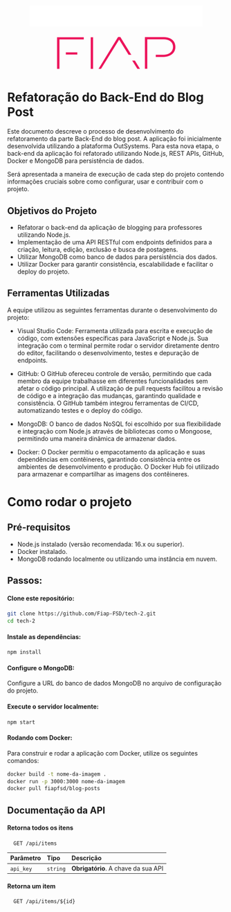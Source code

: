
<p align="center">
  <img src="https://github.com/Fiap-FSD/tech-2/blob/development/src/pos-tech.png" width="400" /></a>
</p>


<p align="center">
  <img src="https://github.com/Fiap-FSD/tech-2/blob/development/Fiap-logo.jpg" width="300" /></a>
</p>



# Refatoração do Back-End do Blog Post

Este documento descreve o processo de desenvolvimento do refatoramento da parte Back-End do blog post. A aplicação foi inicialmente desenvolvida utilizando a plataforma OutSystems. Para esta nova etapa, o back-end da aplicação foi refatorado utilizando Node.js, REST APIs, GitHub, Docker e MongoDB para persistência de dados.

Será apresentada a maneira de execução de cada step do projeto contendo informações cruciais sobre como configurar, usar e contribuir com o projeto.

## Objetivos do Projeto
* Refatorar o back-end da aplicação de blogging para professores utilizando Node.js.
* Implementação de uma API RESTful com endpoints definidos para a criação, leitura, edição, exclusão e busca de postagens.
* Utilizar MongoDB como banco de dados para persistência dos dados.
* Utilizar Docker para garantir consistência, escalabilidade e facilitar o deploy do projeto.


## Ferramentas Utilizadas
A equipe utilizou as seguintes ferramentas durante o desenvolvimento do projeto:

* Visual Studio Code: Ferramenta utilizada para escrita e execução de código, com extensões específicas para JavaScript e Node.js. Sua integração com o terminal permite rodar o servidor diretamente dentro do editor, facilitando o desenvolvimento, testes e depuração de endpoints.

* GitHub: O GitHub ofereceu controle de versão, permitindo que cada membro da equipe trabalhasse em diferentes funcionalidades sem afetar o código principal. A utilização de pull requests facilitou a revisão de código e a integração das mudanças, garantindo qualidade e consistência. O GitHub também integrou ferramentas de CI/CD, automatizando testes e o deploy do código.

* MongoDB: O banco de dados NoSQL foi escolhido por sua flexibilidade e integração com Node.js através de bibliotecas como o Mongoose, permitindo uma maneira dinâmica de armazenar dados.

* Docker: O Docker permitiu o empacotamento da aplicação e suas dependências em contêineres, garantindo consistência entre os ambientes de desenvolvimento e produção. O Docker Hub foi utilizado para armazenar e compartilhar as imagens dos contêineres.

# Como rodar o projeto

## Pré-requisitos

* Node.js instalado (versão recomendada: 16.x ou superior).
* Docker instalado.
* MongoDB rodando localmente ou utilizando uma instância em nuvem.

## Passos:

#### Clone este repositório:
```bash
git clone https://github.com/Fiap-FSD/tech-2.git
cd tech-2
```

#### Instale as dependências:

```bash
npm install
```

#### Configure o MongoDB:

Configure a URL do banco de dados MongoDB no arquivo de configuração do projeto.

#### Execute o servidor localmente:

```bash
npm start
```

#### Rodando com Docker:

Para construir e rodar a aplicação com Docker, utilize os seguintes comandos:

```bash
docker build -t nome-da-imagem .
docker run -p 3000:3000 nome-da-imagem
docker pull fiapfsd/blog-posts
```

## Documentação da API

#### Retorna todos os itens

```http
  GET /api/items
```

| Parâmetro   | Tipo       | Descrição                           |
| :---------- | :--------- | :---------------------------------- |
| `api_key` | `string` | **Obrigatório**. A chave da sua API |

#### Retorna um item

```http
  GET /api/items/${id}
```
